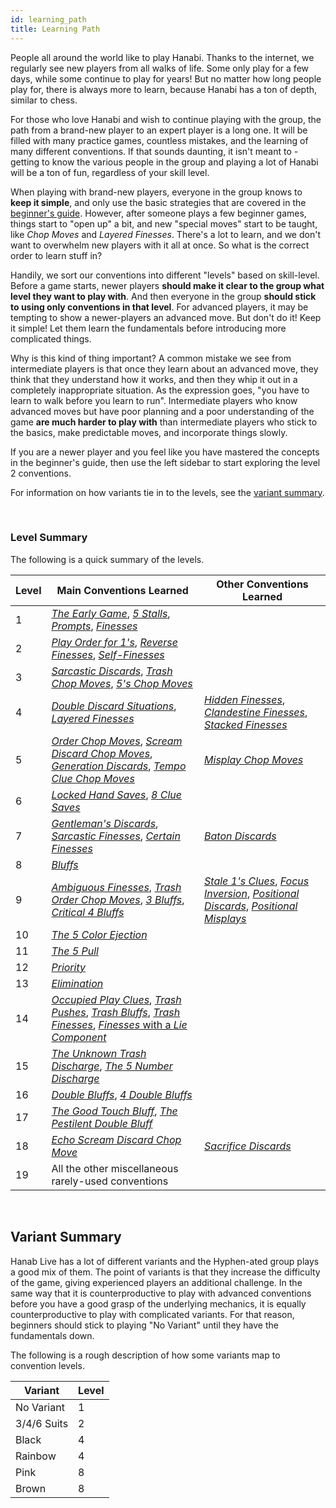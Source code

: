 ```yaml
---
id: learning_path
title: Learning Path
---
```


People all around the world like to play Hanabi. Thanks to the internet, we regularly see new players from all walks of life. Some only play for a few days, while some continue to play for years! But no matter how long people play for, there is always more to learn, because Hanabi has a ton of depth, similar to chess.

For those who love Hanabi and wish to continue playing with the group, the path from a brand-new player to an expert player is a long one. It will be filled with many practice games, countless mistakes, and the learning of many different conventions. If that sounds daunting, it isn't meant to - getting to know the various people in the group and playing a lot of Hanabi will be a ton of fun, regardless of your skill level.

When playing with brand-new players, everyone in the group knows to **keep it simple**, and only use the basic strategies that are covered in the [beginner's guide](beginner.md). However, after someone plays a few beginner games, things start to "open up" a bit, and new "special moves" start to be taught, like *Chop Moves* and *Layered Finesses*. There's a lot to learn, and we don't want to overwhelm new players with it all at once. So what is the correct order to learn stuff in?

Handily, we sort our conventions into different "levels" based on skill-level. Before a game starts, newer players **should make it clear to the group what level they want to play with**. And then everyone in the group **should stick to using only conventions in that level**. For advanced players, it may be tempting to show a newer-players an advanced move. But don't do it! Keep it simple! Let them learn the fundamentals before introducing more complicated things.

Why is this kind of thing important? A common mistake we see from intermediate players is that once they learn about an advanced move, they think that they understand how it works, and then they whip it out in a completely inappropriate situation. As the expression goes, "you have to learn to walk before you learn to run". Intermediate players who know advanced moves but have poor planning and a poor understanding of the game **are much harder to play with** than intermediate players who stick to the basics, make predictable moves, and incorporate things slowly.

If you are a newer player and you feel like you have mastered the concepts in the beginner's guide, then use the left sidebar to start exploring the level 2 conventions.

For information on how variants tie in to the levels, see the [variant summary](variant-summary).

<br />

### Level Summary

The following is a quick summary of the levels.

| Level | Main Conventions Learned | Other Conventions Learned
| ----- | ----------------------- | -------------------------
| 1     | *[The Early Game](level_1.md#the-early-game)*, *[5 Stalls](level_1.md#the-5-stall)*, *[Prompts](level_1.md#the-prompt)*, *[Finesses](level_1.md#the-finesse)*
| 2     | *[Play Order for 1's](level_2.md#playing-multiple-1s---play-order-inversion-in-the-starting-hand-part-1)*, *[Reverse Finesses](level_2.md#the-reverse-finesse)*, *[Self-Finesses](level_2.md#the-self-finesse)*
| 3     | *[Sarcastic Discards](level_3.md#the-sarcastic-discard)*, *[Trash Chop Moves](level_3.md#the-trash-chop-move)*, *[5's Chop Moves](level_3.md#the-5s-chop-move-5cm)*
| 4     | *[Double Discard Situations](level_4.md#double-discard-situations)*, *[Layered Finesses](level_4.md#the-layered-finesse)* | *[Hidden Finesses](level_4.md#the-hidden-finesse)*, *[Clandestine Finesses](level_4.md#the-clandestine-finesse)*, *[Stacked Finesses](level_4.md#the-stacked-finesse)*
| 5     | *[Order Chop Moves](level_5.md#the-order-chop-move-ocm)*, *[Scream Discard Chop Moves](level_5.md#the-scream-discard-chop-move-deliberately-discarding-instead-of-playing)*, *[Generation Discards](level_5.md#the-generation-discard)*, *[Tempo Clue Chop Moves](level_5.md#the-tempo-clue-chop-move)* | *[Misplay Chop Moves](level_5.md#the-misplay-chop-move)*
| 6     | *[Locked Hand Saves](level_6.md#the-locked-hand-save-lhs)*, *[8 Clue Saves](level_6.md#clues-given-while-at-8-clues--the-8-clue-save-severity-4-stalling)*
| 7     | *[Gentleman's Discards](level_7.md#the-gentlemans-discard)*, *[Sarcastic Finesses](level_7.md#the-sarcastic-finesse)*, *[Certain Finesses](level_7.md#the-certain-finesse--the-certain-discard)* | *[Baton Discards](level_7.md#the-baton-discard)*
| 8     | *[Bluffs](level_8.md#the-bluff)*
| 9     | *[Ambiguous Finesses](level_9.md#the-ambiguous-finesse)*, *[Trash Order Chop Moves](level_9.md#the-trash-order-chop-move)*, *[3 Bluffs](level_9.md#the-3-bluff)*, *[Critical 4 Bluffs](level_9.md#the-critical-4-bluff)* | *[Stale 1's Clues](level_9.md#context-clues--the-stale-1s-clue)*, *[Focus Inversion](level_9.md#focus-inversion)*, *[Positional Discards](level_9.md#the-positional-discard-indicating-a-play-with-a-discard)*, *[Positional Misplays](level_9.md#the-positional-misplay-indicating-a-play-with-a-misplay)*
| 10    | *[The 5 Color Ejection](level_10.md#the-5-color-ejection-5ce)*
| 11    | *[The 5 Pull](level_11.md#the-5-pull)*
| 12    | *[Priority](level_12.md#the-priority-prompt--the-priority-finesse)*
| 13    | *[Elimination](level_13.md#discard-elimination--elimination-notes)*
| 14    | *[Occupied Play Clues](level_14.md#the-occupied-play-clue--the-occupied-finesse-opc)*, *[Trash Pushes](level_14.md#the-trash-push)*, *[Trash Bluffs](level_14.md#the-trash-bluff)*, *[Trash Finesses](level_14.md#the-trash-finesse-strong-form)*, [*Finesses* with a *Lie Component*](level_14.md#finesses-with-a-lie-component)
| 15    | *[The Unknown Trash Discharge](level_15.md#the-unknown-trash-discharge-utd)*, *[The 5 Number Discharge](level_15.md#5-number-discharge-5nd)*
| 16    | *[Double Bluffs](level_16.md#the-double-bluff)*, *[4 Double Bluffs](level_16.md#the-4-double-bluff--the-5-double-bluff)*
| 17    | *[The Good Touch Bluff](level_17.md#the-good-touch-bluff)*, *[The Pestilent Double Bluff](level_17.md#the-pestilent-double-bluff-pdb)*
| 18    | *[Echo Scream Discard Chop Move](level_18.md#the-echo-scream-discard-chop-move)* | *[Sacrifice Discards](level_18.md#the-sacrifice-discard)*
| 19    | All the other miscellaneous rarely-used conventions

<br />

## Variant Summary

Hanab Live has a lot of different variants and the Hyphen-ated group plays a good mix of them. The point of variants is that they increase the difficulty of the game, giving experienced players an additional challenge. In the same way that it is counterproductive to play with advanced conventions before you have a good grasp of the underlying mechanics, it is equally counterproductive to play with complicated variants. For that reason, beginners should stick to playing "No Variant" until they have the fundamentals down.

The following is a rough description of how some variants map to convention levels.

| Variant    | Level
| ----------- | -----
| No Variant  | 1
| 3/4/6 Suits | 2
| Black       | 4
| Rainbow     | 4
| Pink        | 8
| Brown       | 8
